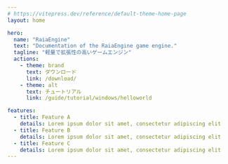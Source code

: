 ```yaml
---
# https://vitepress.dev/reference/default-theme-home-page
layout: home

hero:
  name: "RaiaEngine"
  text: "Documentation of the RaiaEngine game engine."
  tagline: "軽量で拡張性の高いゲームエンジン"
  actions:
    - theme: brand
      text: ダウンロード
      link: /download/
    - theme: alt
      text: チュートリアル
      link: /guide/tutorial/windows/helloworld

features:
  - title: Feature A
    details: Lorem ipsum dolor sit amet, consectetur adipiscing elit
  - title: Feature B
    details: Lorem ipsum dolor sit amet, consectetur adipiscing elit
  - title: Feature C
    details: Lorem ipsum dolor sit amet, consectetur adipiscing elit
---
```



